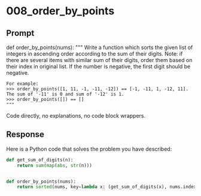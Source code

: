 # 008_order_by_points

## Prompt

def order_by_points(nums):
    """
    Write a function which sorts the given list of integers
    in ascending order according to the sum of their digits.
    Note: if there are several items with similar sum of their digits,
    order them based on their index in original list. If the number is negative, the first digit should be negative.

    For example:
    >>> order_by_points([1, 11, -1, -11, -12]) == [-1, -11, 1, -12, 11]. The sum of '-11' is 0 and sum of '-12' is 1.
    >>> order_by_points([]) == []
    """

Code directly, no explanations, no code block wrappers.

## Response

Here is a Python code that solves the problem you have described:
```python
def get_sum_of_digits(n):
    return sum(map(abs, str(n)))


def order_by_points(nums):
    return sorted(nums, key=lambda x: (get_sum_of_digits(x), nums.index(x)))
```

